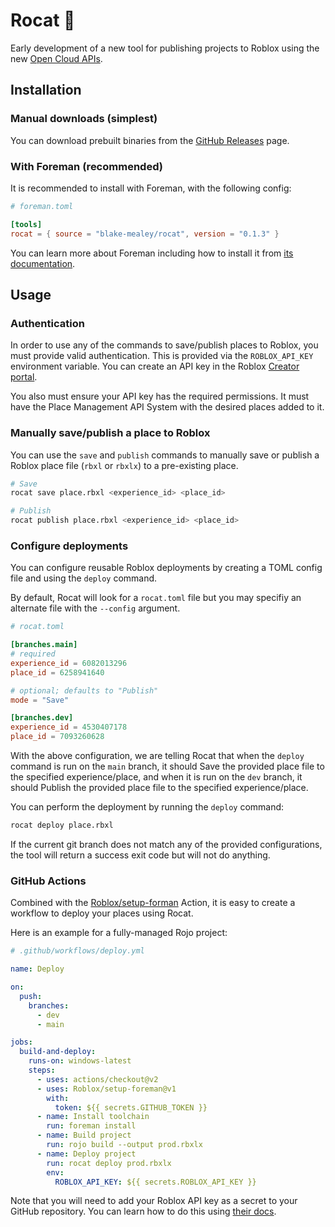# Rocat 🚀

Early development of a new tool for publishing projects to Roblox using the new [Open Cloud APIs](https://devforum.roblox.com/t/open-cloud-publishing-your-places-with-api-keys-is-now-live/1485135).

## Installation

### Manual downloads (simplest)

You can download prebuilt binaries from the [GitHub Releases](https://github.com/blake-mealey/rocat/releases) page.

### With Foreman (recommended)

It is recommended to install with Foreman, with the following config:

```toml
# foreman.toml

[tools]
rocat = { source = "blake-mealey/rocat", version = "0.1.3" }
```

You can learn more about Foreman including how to install it from [its documentation](https://github.com/Roblox/foreman#readme).

## Usage

### Authentication

In order to use any of the commands to save/publish places to Roblox, you must provide valid authentication. This is provided via the `ROBLOX_API_KEY` environment variable. You can create an API key in the Roblox [Creator portal](https://create.roblox.com/credentials).

You also must ensure your API key has the required permissions. It must have the Place Management API System with the desired places added to it.

### Manually save/publish a place to Roblox

You can use the `save` and `publish` commands to manually save or publish a Roblox place file (`rbxl` or `rbxlx`) to a pre-existing place.

```sh
# Save
rocat save place.rbxl <experience_id> <place_id>

# Publish
rocat publish place.rbxl <experience_id> <place_id>
```

### Configure deployments

You can configure reusable Roblox deployments by creating a TOML config file and using the `deploy` command.

By default, Rocat will look for a `rocat.toml` file but you may specifiy an alternate file with the `--config` argument.

```toml
# rocat.toml

[branches.main]
# required
experience_id = 6082013296
place_id = 6258941640

# optional; defaults to "Publish"
mode = "Save"

[branches.dev]
experience_id = 4530407178
place_id = 7093260628
```

With the above configuration, we are telling Rocat that when the `deploy` command is run on the `main` branch, it should Save the provided place file to the specified experience/place, and when it is run on the `dev` branch, it should Publish the provided place file to the specified experience/place.

You can perform the deployment by running the `deploy` command:

```sh
rocat deploy place.rbxl
```

If the current git branch does not match any of the provided configurations, the tool will return a success exit code but will not do anything.

### GitHub Actions

Combined with the [Roblox/setup-forman](https://github.com/Roblox/setup-foreman) Action, it is easy to create a workflow to deploy your places using Rocat.

Here is an example for a fully-managed Rojo project:

```yml
# .github/workflows/deploy.yml

name: Deploy

on:
  push:
    branches:
      - dev
      - main

jobs:
  build-and-deploy:
    runs-on: windows-latest
    steps:
      - uses: actions/checkout@v2
      - uses: Roblox/setup-foreman@v1
        with:
          token: ${{ secrets.GITHUB_TOKEN }}
      - name: Install toolchain
        run: foreman install
      - name: Build project
        run: rojo build --output prod.rbxlx
      - name: Deploy project
        run: rocat deploy prod.rbxlx
        env:
          ROBLOX_API_KEY: ${{ secrets.ROBLOX_API_KEY }}
```

Note that you will need to add your Roblox API key as a secret to your GitHub repository. You can learn how to do this using [their docs](https://docs.github.com/en/actions/security-guides/encrypted-secrets#creating-encrypted-secrets-for-a-repository).
